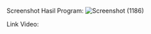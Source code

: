 Screenshot Hasil Program:
![Screenshot (1186)](https://github.com/NatasyaGinting/UAS-LAB-AP-6/assets/162658362/85b01179-0961-463d-b2e6-efab92926090)

Link Video:
